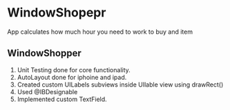 # WindowShopepr
App calculates how much hour you need to work to buy and item

WindowShopper
-----------------
1. Unit Testing done for core functionality.
2. AutoLayout done for iphoine and ipad.
3. Created custom UILabels subviews inside UIlable view using drawRect()
4. Used @IBDesignable
5. Implemented custom TextField.
